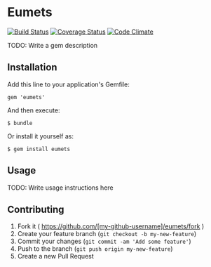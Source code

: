 # Eumets
[![Build Status](https://travis-ci.org/dtan4/eumets.svg?branch=master)](https://travis-ci.org/dtan4/eumets)
[![Coverage Status](https://img.shields.io/coveralls/dtan4/eumets.svg)](https://coveralls.io/r/dtan4/eumets?branch=master)
[![Code Climate](https://codeclimate.com/github/dtan4/eumets.png)](https://codeclimate.com/github/dtan4/eumets)

TODO: Write a gem description

## Installation

Add this line to your application's Gemfile:

    gem 'eumets'

And then execute:

    $ bundle

Or install it yourself as:

    $ gem install eumets

## Usage

TODO: Write usage instructions here

## Contributing

1. Fork it ( https://github.com/[my-github-username]/eumets/fork )
2. Create your feature branch (`git checkout -b my-new-feature`)
3. Commit your changes (`git commit -am 'Add some feature'`)
4. Push to the branch (`git push origin my-new-feature`)
5. Create a new Pull Request
